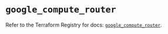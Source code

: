 # `google_compute_router`

Refer to the Terraform Registry for docs: [`google_compute_router`](https://registry.terraform.io/providers/hashicorp/google-beta/6.48.0/docs/resources/google_compute_router).
